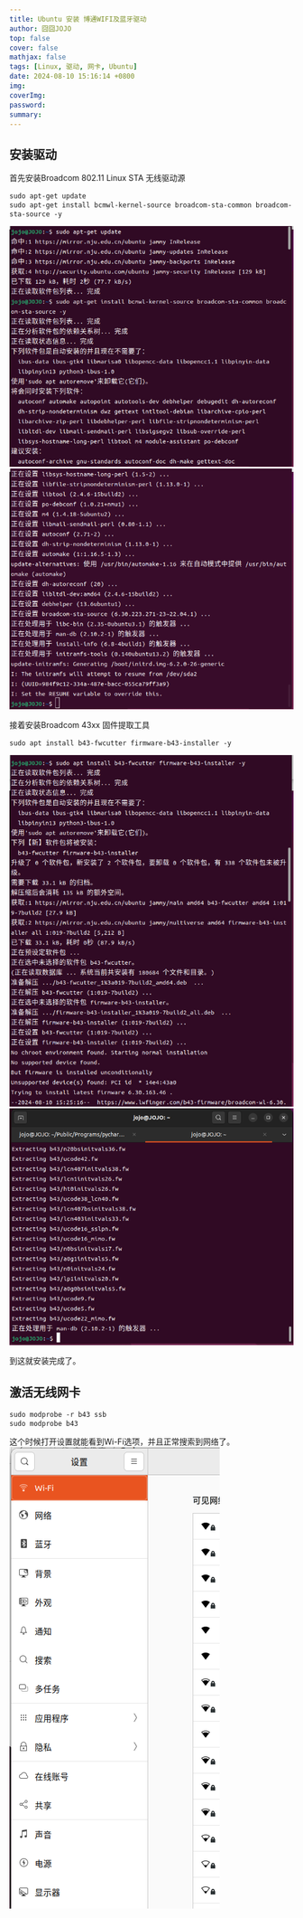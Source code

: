 ```yaml
---
title: Ubuntu 安装 博通WIFI及蓝牙驱动
author: 囧囧JOJO
top: false
cover: false
mathjax: false
tags: [Linux, 驱动, 网卡, Ubuntu]
date: 2024-08-10 15:16:14 +0800
img:
coverImg:
password:
summary:
---
```


## 安装驱动

首先安装Broadcom 802.11 Linux STA 无线驱动源

```
sudo apt-get update
sudo apt-get install bcmwl-kernel-source broadcom-sta-common broadcom-sta-source -y
```
![](/assets/images/2024-08-10-MsPuelCMv8/2024-08-10-15-22-00.png)
![](/assets/images/2024-08-10-MsPuelCMv8/2024-08-10-15-24-32.png)

接着安装Broadcom 43xx 固件提取工具
```
sudo apt install b43-fwcutter firmware-b43-installer -y
```
![](/assets/images/2024-08-10-MsPuelCMv8/2024-08-10-15-26-00.png)
![](/assets/images/2024-08-10-MsPuelCMv8/2024-08-10-15-26-38.png)

到这就安装完成了。

## 激活无线网卡
```
sudo modprobe -r b43 ssb
sudo modprobe b43
```
这个时候打开设置就能看到Wi-Fi选项，并且正常搜索到网络了。
![](/assets/images/2024-08-10-MsPuelCMv8/2024-08-10-15-29-27.png)

